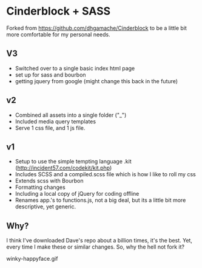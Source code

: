 # Cinderblock + SASS
Forked from https://github.com/dhgamache/Cinderblock to be a little bit more comfortable for my personal needs.

## V3
- Switched over to a single basic index html page
- set up for sass and bourbon
- getting jquery from google (might change this back in the future)

## v2
- Combined all assets into a single folder ("_")
- Included media query templates
- Serve 1 css file, and 1 js file.

## v1
- Setup to use the simple tempting language .kit (http://incident57.com/codekit/kit.php)
- Includes SCSS and a compiled.scss file which is how I like to roll my css
- Extends scss with Bourbon
- Formatting changes
- Including a local copy of jQuery for coding offline
- Renames app.'s to functions.js, not a big deal, but its a little bit more descriptive, yet generic.

## Why?
I think I've downloaded Dave's repo about a billion times, it's the best. Yet, every time I make these or similar changes. So, why the hell not fork it?

winky-happyface.gif